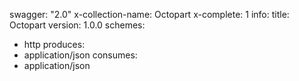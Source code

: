swagger: "2.0"
x-collection-name: Octopart
x-complete: 1
info:
  title: Octopart
  version: 1.0.0
schemes:
- http
produces:
- application/json
consumes:
- application/json